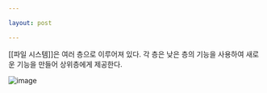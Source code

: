 ```yaml
---

layout: post

---
```


[[파일 시스템]]은 여러 층으로 이루어져 있다. 각 층은 낮은 층의 기능을 사용하여 새로운 기능을 만들어 상위층에게 제공한다.

![image](https://user-images.githubusercontent.com/116250393/211187819-cb995174-6c93-4fbe-8236-a116dd81c4d5.png)
